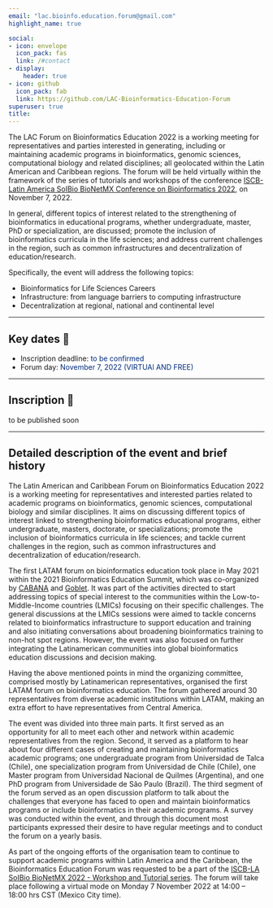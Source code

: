 ```yaml
---
email: "lac.bioinfo.education.forum@gmail.com"
highlight_name: true

social:
- icon: envelope
  icon_pack: fas
  link: /#contact
- display:
    header: true
- icon: github
  icon_pack: fab
  link: https://github.com/LAC-Bioinformatics-Education-Forum
superuser: true
title:
---
```


The LAC Forum on Bioinformatics Education 2022 is a working meeting for representatives and parties interested in generating, including or maintaining academic programs in bioinformatics, genomic sciences, computational biology and related disciplines; all geolocated within the Latin American and Caribbean regions.
The forum will be held virtually within the framework of the series of tutorials and workshops of the conference [ISCB-Latin America SoIBio BioNetMX Conference on Bioinformatics 2022](https://www.iscb.org/la2022), on November 7, 2022.

In general, different topics of interest related to the strengthening of bioinformatics in educational programs, whether undergraduate, master, PhD or specialization, are discussed; promote the inclusion of bioinformatics curricula in the life sciences; and address current challenges in the region, such as common infrastructures and decentralization of education/research.

Specifically, the event will address the following topics:

* Bioinformatics for Life Sciences Careers
* Infrastructure: from language barriers to computing infrastructure
* Decentralization at regional, national and continental level

---
## **Key dates** :pushpin:
- Inscription deadline: <span style="color:#012b7d"> to be confirmed </span> 
- Forum day:<span style="color:#012b7d"> November 7, 2022 (VIRTUAl AND FREE)</span>
  
---
## **Inscription** :memo:
to be published soon

---
## **Detailed description of the event and brief history**

The Latin American and Caribbean Forum on Bioinformatics Education 2022 is a working meeting for representatives and interested parties related to academic programs on bioinformatics, genomic sciences, computational biology and similar disciplines. It aims on discussing different topics of interest linked to strengthening bioinformatics educational programs, either undergraduate, masters, doctorate, or specializations; promote the inclusion of bioinformatics curricula in life sciences; and tackle current challenges in the region, such as common infrastructures and decentralization of education/research.

The first LATAM forum on bioinformatics education took place in May 2021 within the 2021 Bioinformatics Education Summit, which was co-organized by [CABANA](https://cabana.network/) and [Goblet](https://www.mygoblet.org/). It was part of the activities directed to start addressing topics of special interest to the communities within the Low-to-Middle-Income countries (LMICs) focusing on their specific challenges. The general discussions at the LMICs sessions were aimed to tackle concerns related to bioinformatics infrastructure to support education and training  and also initiating conversations about broadening bioinformatics training to non-hot spot regions. However, the event was also focused on further integrating the Latinamerican communities into global bioinformatics education discussions and decision making. 

Having the above mentioned points in mind the organizing committee, comprised mostly by Latinamerican representatives, organised the first LATAM forum on bioinformatics education. The forum gathered around 30 representatives from diverse academic institutions within LATAM, making an extra effort to have representatives from Central America. 

The event was divided into three main parts. It first served as an opportunity for all to meet each other and  network within academic representatives from the region. Second, it served as a platform to hear about four different cases of creating and maintaining bioinformatics academic programs; one undergraduate program from Universidad de Talca (Chile), one specialization program from Universidad de Chile (Chile), one Master program from Universidad Nacional de Quilmes (Argentina), and one PhD program from Universidade de São Paulo (Brazil). The third segment of the forum served as an open discussion platform to talk about the challenges that everyone has faced to open and maintain bioinformatics programs or include bioinformatics in their academic programs. A survey was conducted within the event, and through this document most participants expressed their desire to have regular meetings and to conduct the forum on a yearly basis.

As part of the ongoing efforts of the organisation team to continue to support academic programs within Latin America and the Caribbean, the Bioinformatics Education Forum was requested to be a part of the [ISCB-LA SoIBio BioNetMX 2022 - Workshop and Tutorial series](https://www.iscb.org/la2022). The forum will take place following a virtual mode on Monday 7 November 2022 at 14:00 – 18:00 hrs CST (Mexico City time).
